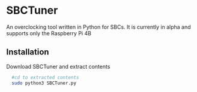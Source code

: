 
# SBCTuner

An overclocking tool written in Python for SBCs. It is currently in alpha and supports only the Raspberry Pi 4B


## Installation

Download SBCTuner and extract contents

```bash
  #cd to extracted contents
  sudo python3 SBCTuner.py
```

